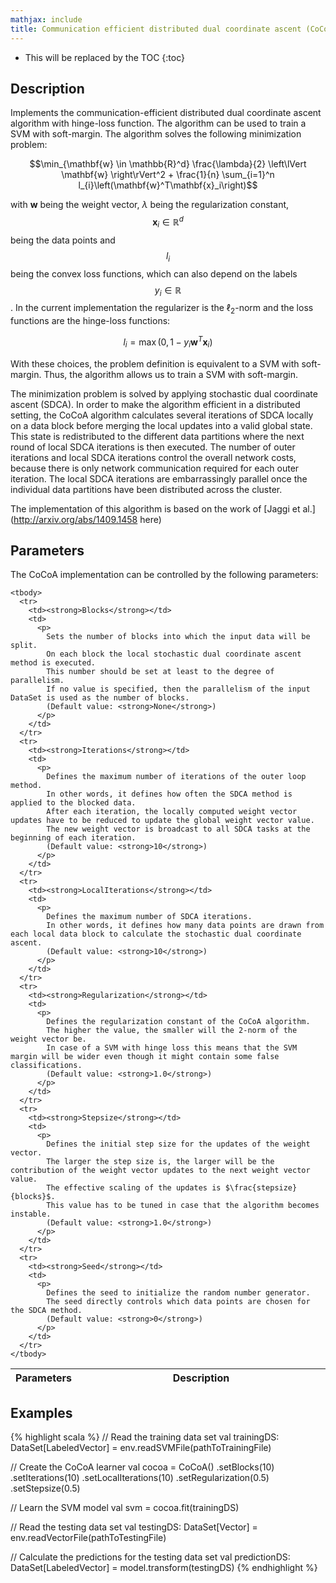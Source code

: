 ```yaml
---
mathjax: include
title: Communication efficient distributed dual coordinate ascent (CoCoA)
---
```

<!--
Licensed to the Apache Software Foundation (ASF) under one
or more contributor license agreements.  See the NOTICE file
distributed with this work for additional information
regarding copyright ownership.  The ASF licenses this file
to you under the Apache License, Version 2.0 (the
"License"); you may not use this file except in compliance
with the License.  You may obtain a copy of the License at

  http://www.apache.org/licenses/LICENSE-2.0

Unless required by applicable law or agreed to in writing,
software distributed under the License is distributed on an
"AS IS" BASIS, WITHOUT WARRANTIES OR CONDITIONS OF ANY
KIND, either express or implied.  See the License for the
specific language governing permissions and limitations
under the License.
-->

* This will be replaced by the TOC
{:toc}

## Description

Implements the communication-efficient distributed dual coordinate ascent algorithm with hinge-loss function. 
The algorithm can be used to train a SVM with soft-margin.
The algorithm solves the following minimization problem:
  
$$\min_{\mathbf{w} \in \mathbb{R}^d} \frac{\lambda}{2} \left\lVert \mathbf{w} \right\rVert^2 + \frac{1}{n} \sum_{i=1}^n l_{i}\left(\mathbf{w}^T\mathbf{x}_i\right)$$
 
with $\mathbf{w}$ being the weight vector, $\lambda$ being the regularization constant, 
$$\mathbf{x}_i \in \mathbb{R}^d$$ being the data points and $$l_{i}$$ being the convex loss 
functions, which can also depend on the labels $$y_{i} \in \mathbb{R}$$.
In the current implementation the regularizer is the $\ell_2$-norm and the loss functions are the hinge-loss functions:
  
  $$l_{i} = \max\left(0, 1 - y_{i} \mathbf{w}^T\mathbf{x}_i \right)$$

With these choices, the problem definition is equivalent to a SVM with soft-margin.
Thus, the algorithm allows us to train a SVM with soft-margin.

The minimization problem is solved by applying stochastic dual coordinate ascent (SDCA).
In order to make the algorithm efficient in a distributed setting, the CoCoA algorithm calculates 
several iterations of SDCA locally on a data block before merging the local updates into a
valid global state.
This state is redistributed to the different data partitions where the next round of local SDCA 
iterations is then executed.
The number of outer iterations and local SDCA iterations control the overall network costs, because 
there is only network communication required for each outer iteration.
The local SDCA iterations are embarrassingly parallel once the individual data partitions have been 
distributed across the cluster.

The implementation of this algorithm is based on the work of 
[Jaggi et al.](http://arxiv.org/abs/1409.1458 here)

## Parameters

The CoCoA implementation can be controlled by the following parameters:

   <table class="table table-bordered">
    <thead>
      <tr>
        <th class="text-left" style="width: 20%">Parameters</th>
        <th class="text-center">Description</th>
      </tr>
    </thead>

    <tbody>
      <tr>
        <td><strong>Blocks</strong></td>
        <td>
          <p>
            Sets the number of blocks into which the input data will be split. 
            On each block the local stochastic dual coordinate ascent method is executed. 
            This number should be set at least to the degree of parallelism. 
            If no value is specified, then the parallelism of the input DataSet is used as the number of blocks. 
            (Default value: <strong>None</strong>)
          </p>
        </td>
      </tr>
      <tr>
        <td><strong>Iterations</strong></td>
        <td>
          <p>
            Defines the maximum number of iterations of the outer loop method. 
            In other words, it defines how often the SDCA method is applied to the blocked data. 
            After each iteration, the locally computed weight vector updates have to be reduced to update the global weight vector value.
            The new weight vector is broadcast to all SDCA tasks at the beginning of each iteration.
            (Default value: <strong>10</strong>)
          </p>
        </td>
      </tr>
      <tr>
        <td><strong>LocalIterations</strong></td>
        <td>
          <p>
            Defines the maximum number of SDCA iterations. 
            In other words, it defines how many data points are drawn from each local data block to calculate the stochastic dual coordinate ascent.
            (Default value: <strong>10</strong>)
          </p>
        </td>
      </tr>
      <tr>
        <td><strong>Regularization</strong></td>
        <td>
          <p>
            Defines the regularization constant of the CoCoA algorithm. 
            The higher the value, the smaller will the 2-norm of the weight vector be. 
            In case of a SVM with hinge loss this means that the SVM margin will be wider even though it might contain some false classifications.
            (Default value: <strong>1.0</strong>)
          </p>
        </td>
      </tr>
      <tr>
        <td><strong>Stepsize</strong></td>
        <td>
          <p>
            Defines the initial step size for the updates of the weight vector. 
            The larger the step size is, the larger will be the contribution of the weight vector updates to the next weight vector value. 
            The effective scaling of the updates is $\frac{stepsize}{blocks}$.
            This value has to be tuned in case that the algorithm becomes instable. 
            (Default value: <strong>1.0</strong>)
          </p>
        </td>
      </tr>
      <tr>
        <td><strong>Seed</strong></td>
        <td>
          <p>
            Defines the seed to initialize the random number generator. 
            The seed directly controls which data points are chosen for the SDCA method. 
            (Default value: <strong>0</strong>)
          </p>
        </td>
      </tr>
    </tbody>
  </table>

## Examples

{% highlight scala %}
// Read the training data set
val trainingDS: DataSet[LabeledVector] = env.readSVMFile(pathToTrainingFile)

// Create the CoCoA learner
val cocoa = CoCoA()
.setBlocks(10)
.setIterations(10)
.setLocalIterations(10)
.setRegularization(0.5)
.setStepsize(0.5)

// Learn the SVM model
val svm = cocoa.fit(trainingDS)

// Read the testing data set
val testingDS: DataSet[Vector] = env.readVectorFile(pathToTestingFile)

// Calculate the predictions for the testing data set
val predictionDS: DataSet[LabeledVector] = model.transform(testingDS)
{% endhighlight %}